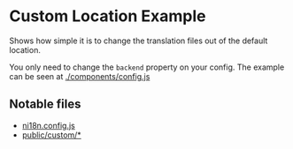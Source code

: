 # Custom Location Example

Shows how simple it is to change the translation files out of the default location.

You only need to change the `backend` property on your config. The example can be seen at [./components/config.js](./components/config.js)

## Notable files

- [ni18n.config.js](./ni18n.config.js)
- [public/custom/\*](public/custom)
